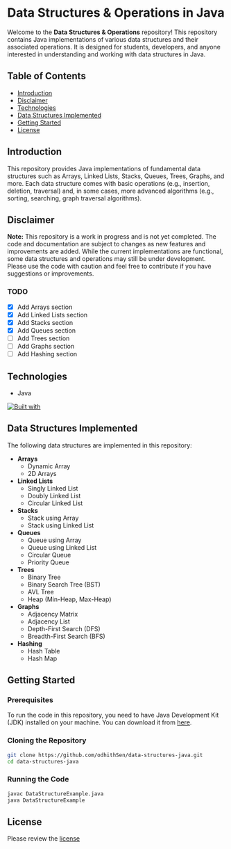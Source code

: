 # Data Structures & Operations in Java

Welcome to the **Data Structures & Operations** repository! This repository contains Java implementations of various data structures and their associated operations. It is designed for students, developers, and anyone interested in understanding and working with data structures in Java.

## Table of Contents

- [Introduction](#introduction)
- [Disclaimer](#disclaimer)
- [Technologies](#technologies)
- [Data Structures Implemented](#data-structures-implemented)
- [Getting Started](#getting-started)
- [License](#license)

## Introduction

This repository provides Java implementations of fundamental data structures such as Arrays, Linked Lists, Stacks, Queues, Trees, Graphs, and more. Each data structure comes with basic operations (e.g., insertion, deletion, traversal) and, in some cases, more advanced algorithms (e.g., sorting, searching, graph traversal algorithms).

## Disclaimer

**Note:** This repository is a work in progress and is not yet completed. The code and documentation are subject to changes as new features and improvements are added. While the current implementations are functional, some data structures and operations may still be under development. Please use the code with caution and feel free to contribute if you have suggestions or improvements.

### TODO

- [x] Add Arrays section
- [x] Add Linked Lists section
- [x] Add Stacks section
- [x] Add Queues section
- [ ] Add Trees section
- [ ] Add Graphs section
- [ ] Add Hashing section

## Technologies

- Java

[![Built with](https://skillicons.dev/icons?i=java)](/)

## Data Structures Implemented

The following data structures are implemented in this repository:

- **Arrays**
  - Dynamic Array
  - 2D Arrays
- **Linked Lists**
  - Singly Linked List
  - Doubly Linked List
  - Circular Linked List
- **Stacks**
  - Stack using Array
  - Stack using Linked List
- **Queues**
  - Queue using Array
  - Queue using Linked List
  - Circular Queue
  - Priority Queue
- **Trees**
  - Binary Tree
  - Binary Search Tree (BST)
  - AVL Tree
  - Heap (Min-Heap, Max-Heap)
- **Graphs**
  - Adjacency Matrix
  - Adjacency List
  - Depth-First Search (DFS)
  - Breadth-First Search (BFS)
- **Hashing**
  - Hash Table
  - Hash Map

## Getting Started

### Prerequisites

To run the code in this repository, you need to have Java Development Kit (JDK) installed on your machine. You can download it from [here](https://www.oracle.com/java/technologies/javase-downloads.html).

### Cloning the Repository

```bash
git clone https://github.com/odhithSen/data-structures-java.git
cd data-structures-java
```

### Running the Code

```bash
javac DataStructureExample.java
java DataStructureExample
```

## License
Please review the [license](https://github.com/odhithSen/data-structures-java/blob/main/LICENSE.txt)